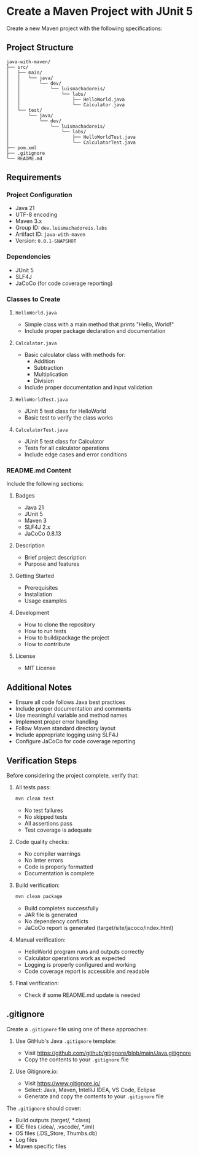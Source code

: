 # Create a Maven Project with JUnit 5

Create a new Maven project with the following specifications:

## Project Structure
```
java-with-maven/
├── src/
│   ├── main/
│   │   └── java/
│   │       └── dev/
│   │           └── luismachadoreis/
│   │               └── labs/
│   │                   ├── HelloWorld.java
│   │                   └── Calculator.java
│   └── test/
│       └── java/
│           └── dev/
│               └── luismachadoreis/
│                   └── labs/
│                       ├── HelloWorldTest.java
│                       └── CalculatorTest.java
├── pom.xml
├── .gitignore
└── README.md
```

## Requirements

### Project Configuration
- Java 21
- UTF-8 encoding
- Maven 3.x
- Group ID: `dev.luismachadoreis.labs`
- Artifact ID: `java-with-maven`
- Version: `0.0.1-SNAPSHOT`

### Dependencies
- JUnit 5
- SLF4J
- JaCoCo (for code coverage reporting)

### Classes to Create

1. `HelloWorld.java`
   - Simple class with a main method that prints "Hello, World!"
   - Include proper package declaration and documentation

2. `Calculator.java`
   - Basic calculator class with methods for:
     - Addition
     - Subtraction
     - Multiplication
     - Division
   - Include proper documentation and input validation

3. `HelloWorldTest.java`
   - JUnit 5 test class for HelloWorld
   - Basic test to verify the class works

4. `CalculatorTest.java`
   - JUnit 5 test class for Calculator
   - Tests for all calculator operations
   - Include edge cases and error conditions

### README.md Content
Include the following sections:

1. Badges
   - Java 21
   - JUnit 5
   - Maven 3
   - SLF4J 2.x
   - JaCoCo 0.8.13

2. Description
   - Brief project description
   - Purpose and features

3. Getting Started
   - Prerequisites
   - Installation
   - Usage examples

4. Development
   - How to clone the repository
   - How to run tests
   - How to build/package the project
   - How to contribute

5. License
   - MIT License

## Additional Notes
- Ensure all code follows Java best practices
- Include proper documentation and comments
- Use meaningful variable and method names
- Implement proper error handling
- Follow Maven standard directory layout
- Include appropriate logging using SLF4J
- Configure JaCoCo for code coverage reporting

## Verification Steps
Before considering the project complete, verify that:

1. All tests pass:
   ```bash
   mvn clean test
   ```
   - No test failures
   - No skipped tests
   - All assertions pass
   - Test coverage is adequate

2. Code quality checks:
   - No compiler warnings
   - No linter errors
   - Code is properly formatted
   - Documentation is complete

3. Build verification:
   ```bash
   mvn clean package
   ```
   - Build completes successfully
   - JAR file is generated
   - No dependency conflicts
   - JaCoCo report is generated (target/site/jacoco/index.html)

4. Manual verification:
   - HelloWorld program runs and outputs correctly
   - Calculator operations work as expected
   - Logging is properly configured and working
   - Code coverage report is accessible and readable

5. Final verification:
   - Check if some README.md update is needed

## .gitignore
Create a `.gitignore` file using one of these approaches:

1. Use GitHub's Java `.gitignore` template:
   - Visit https://github.com/github/gitignore/blob/main/Java.gitignore
   - Copy the contents to your `.gitignore` file

2. Use Gitignore.io:
   - Visit https://www.gitignore.io/
   - Select: Java, Maven, IntelliJ IDEA, VS Code, Eclipse
   - Generate and copy the contents to your `.gitignore` file

The `.gitignore` should cover:
- Build outputs (target/, *.class)
- IDE files (.idea/, .vscode/, *.iml)
- OS files (.DS_Store, Thumbs.db)
- Log files
- Maven specific files 